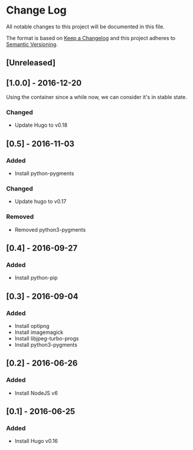 # Change Log
All notable changes to this project will be documented in this file.

The format is based on [Keep a Changelog](http://keepachangelog.com/)
and this project adheres to [Semantic Versioning](http://semver.org/).

## [Unreleased]

## [1.0.0] - 2016-12-20
Using the container since a while now, we can consider it's in stable state.
### Changed
- Update Hugo to v0.18

## [0.5] - 2016-11-03
### Added
- Install python-pygments

### Changed
- Update hugo to v0.17

### Removed
- Removed python3-pygments

## [0.4] - 2016-09-27
### Added
- Install  python-pip

## [0.3] - 2016-09-04
### Added
- Install optipng
- Install imagemagick
- Install libjpeg-turbo-progs
- Install python3-pygments

## [0.2] - 2016-06-26
### Added
- Install NodeJS v6

## [0.1] - 2016-06-25
### Added
- Install Hugo v0.16
